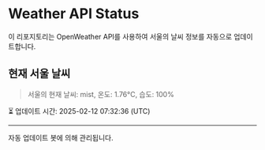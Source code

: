 
# Weather API Status

이 리포지토리는 OpenWeather API를 사용하여 서울의 날씨 정보를 자동으로 업데이트합니다.

## 현재 서울 날씨
> 서울의 현재 날씨: mist, 온도: 1.76°C, 습도: 100%

⏳ 업데이트 시간: 2025-02-12 07:32:36 (UTC)

---
자동 업데이트 봇에 의해 관리됩니다.
